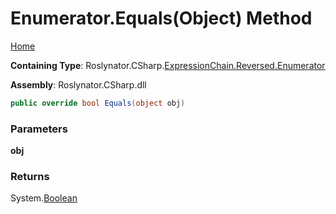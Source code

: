 <a name="_top"></a>

# Enumerator\.Equals\(Object\) Method

[Home](../../../../../../README.md#_top)

**Containing Type**: Roslynator\.CSharp\.[ExpressionChain.Reversed.Enumerator](../README.md#_top)

**Assembly**: Roslynator\.CSharp\.dll

```csharp
public override bool Equals(object obj)
```

### Parameters

**obj**

### Returns

System\.[Boolean](https://docs.microsoft.com/en-us/dotnet/api/system.boolean)

